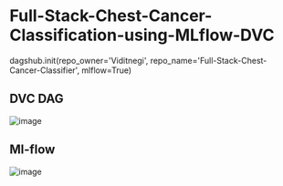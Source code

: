 # Full-Stack-Chest-Cancer-Classification-using-MLflow-DVC




dagshub.init(repo_owner='Viditnegi', repo_name='Full-Stack-Chest-Cancer-Classifier', mlflow=True)




## DVC DAG
![image](https://github.com/Viditnegi/Full-Stack-Chest-Cancer-Classifier/assets/106267998/7dfd3971-3263-4b07-a3c0-0d77babe27fa)

## Ml-flow
![image](https://github.com/Viditnegi/Full-Stack-Chest-Cancer-Classifier/assets/106267998/a80fdf19-bd92-48f9-b668-968d8b5b6cf4)
